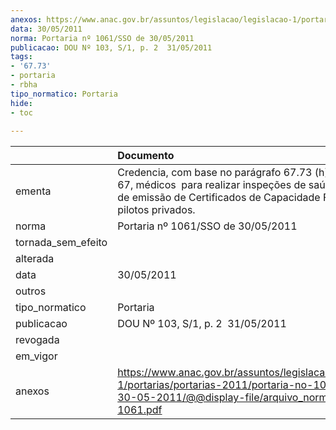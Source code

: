```yaml
---
anexos: https://www.anac.gov.br/assuntos/legislacao/legislacao-1/portarias/portarias-2011/portaria-no-1061-sso-de-30-05-2011/@@display-file/arquivo_norma/PA2011-1061.pdf
data: 30/05/2011
norma: Portaria nº 1061/SSO de 30/05/2011
publicacao: DOU Nº 103, S/1, p. 2  31/05/2011
tags:
- '67.73'
- portaria
- rbha
tipo_normatico: Portaria
hide: 
- toc 
 
---
```


|                    | Documento                                                                                                                                                                       |
|:-------------------|:--------------------------------------------------------------------------------------------------------------------------------------------------------------------------------|
| ementa             | Credencia, com base no parágrafo 67.73 (h) do RBHA 67, médicos  para realizar inspeções de saúde para fins de emissão de Certificados de Capacidade Física de pilotos privados. |
| norma              | Portaria nº 1061/SSO de 30/05/2011                                                                                                                                              |
| tornada_sem_efeito |                                                                                                                                                                                 |
| alterada           |                                                                                                                                                                                 |
| data               | 30/05/2011                                                                                                                                                                      |
| outros             |                                                                                                                                                                                 |
| tipo_normatico     | Portaria                                                                                                                                                                        |
| publicacao         | DOU Nº 103, S/1, p. 2  31/05/2011                                                                                                                                               |
| revogada           |                                                                                                                                                                                 |
| em_vigor           |                                                                                                                                                                                 |
| anexos             | https://www.anac.gov.br/assuntos/legislacao/legislacao-1/portarias/portarias-2011/portaria-no-1061-sso-de-30-05-2011/@@display-file/arquivo_norma/PA2011-1061.pdf               |